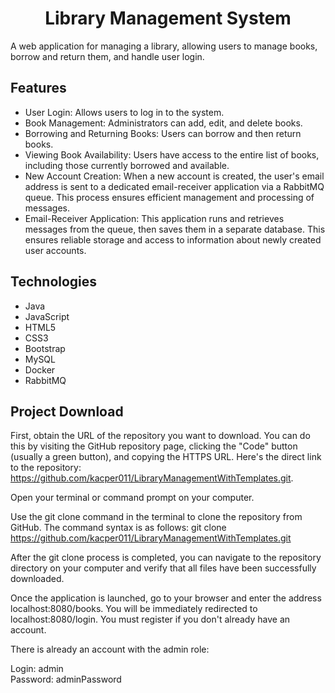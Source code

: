 <h1 align="center">Library Management System</h1>

A web application for managing a library, allowing users to manage books, borrow and return them, and handle user login.
## Features

- User Login: Allows users to log in to the system.
- Book Management: Administrators can add, edit, and delete books.
- Borrowing and Returning Books: Users can borrow and then return books.
- Viewing Book Availability: Users have access to the entire list of books, including those currently borrowed and available.
- New Account Creation: When a new account is created, the user's email address is sent to a dedicated email-receiver application via a RabbitMQ queue. This process ensures efficient management and processing of messages.
- Email-Receiver Application: This application runs and retrieves messages from the queue, then saves them in a separate database. This ensures reliable storage and access to information about newly created user accounts.

## Technologies

- Java
- JavaScript
- HTML5
- CSS3
- Bootstrap
- MySQL
- Docker
- RabbitMQ

## Project Download
First, obtain the URL of the repository you want to download. You can do this by visiting the GitHub repository page, clicking the "Code" button (usually a green button), and copying the HTTPS URL. Here's the direct link to the repository: https://github.com/kacper011/LibraryManagementWithTemplates.git.

Open your terminal or command prompt on your computer.

Use the git clone command in the terminal to clone the repository from GitHub. The command syntax is as follows:
git clone https://github.com/kacper011/LibraryManagementWithTemplates.git

After the git clone process is completed, you can navigate to the repository directory on your computer and verify that all files have been successfully downloaded.

Once the application is launched, go to your browser and enter the address localhost:8080/books. You will be immediately redirected to localhost:8080/login. You must register if you don't already have an account.

There is already an account with the admin role:

Login: admin <br>
Password: adminPassword

